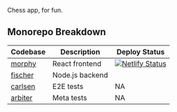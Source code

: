 Chess app, for fun.

## Monorepo Breakdown
| Codebase            | Description     | Deploy Status
|---------------------|-----------------|---------------
| [morphy](morphy/)   | React frontend  | [![Netlify Status](https://api.netlify.com/api/v1/badges/e760f374-7e56-4987-83bb-c5777633c92e/deploy-status)](https://app.netlify.com/sites/briancldo-chess/deploys)
| [fischer](fischer/) | Node.js backend |
| [carlsen](carlsen/) | E2E tests       | NA
| [arbiter](arbiter/) | Meta tests      | NA


